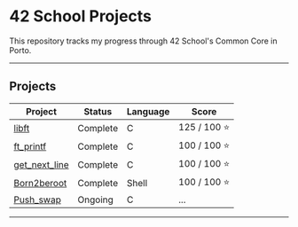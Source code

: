 # 42 School Projects

This repository tracks my progress through 42 School's Common Core in Porto.

---
## Projects

| Project | Status   | Language | Score       |
| ------- | -------- | -------- | ----------- |
| [libft](https://github.com/therappha/42libft) | Complete | C        | 125 / 100 ⭐ |
| [ft_printf](https://github.com/therappha/42_ft_printf)| Complete | C        | 100 / 100 ⭐ |
| [get_next_line](https://github.com/therappha/42_get_next_line)| Complete | C        |  100 / 100 ⭐ |
| [Born2beroot](https://github.com/therappha/42Born2beroot)| Complete | Shell      |   100 / 100 ⭐ |
| [Push_swap](https://github.com/therappha/push_swap)| Ongoing | C      |  ... |



---
